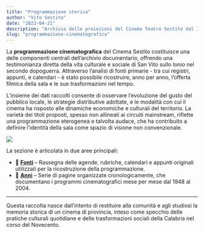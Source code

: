 ```yaml
---
title: "Programmazione storica"
author: "Vito Sestito"
date: "2023-04-21"
description: "Archivio delle proiezioni del Cinema Teatro Sestito dal 1948 al 2004, ricostruito attraverso le fonti originali conservate dalla famiglia Sestito."
slug: "programmazione-cinematografica"
---
```


La **programmazione cinematografica** del Cinema Sestito costituisce una delle componenti centrali dell’archivio documentario, offrendo una testimonianza diretta della vita culturale e sociale di San Vito sullo Ionio nel secondo dopoguerra. Attraverso l’analisi di fonti primarie - tra cui registri, appunti, e calendari - è stato possibile ricostruire, anno per anno, l’offerta filmica della sala e le sue trasformazioni nel tempo.

L’insieme dei dati raccolti consente di osservare l’evoluzione del gusto del pubblico locale, le strategie distributive adottate, e le modalità con cui il cinema ha risposto alle dinamiche economiche e culturali del territorio. La varietà dei titoli proposti, spesso non allineati ai circuiti mainstream, riflette una programmazione eterogenea e talvolta audace, che ha contribuito a definire l’identità della sala come spazio di visione non convenzionale.

![](/programmazione-cinematografica/_index_files/frequenza_proiezioni_1948_2004.png)

La sezione è articolata in due aree principali:

- 📖 **[Fonti](/programmazione-cinematografica/fonti/)** – Rassegna delle agende, rubriche, calendari e appunti originali utilizzati per la ricostruzione della programmazione.
- 📅 **[Anni](/programmazione-cinematografica/anni/)** – Serie di pagine organizzate cronologicamente, che documentano i programmi cinematografici mese per mese dal 1948 al 2004.

---

Questa raccolta nasce dall’intento di restituire alla comunità e agli studiosi la memoria storica di un cinema di provincia, inteso come specchio delle pratiche culturali quotidiane e delle trasformazioni sociali della Calabria nel corso del Novecento.
